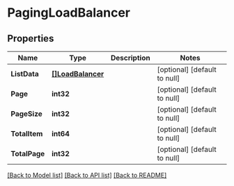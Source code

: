 # PagingLoadBalancer

## Properties
Name | Type | Description | Notes
------------ | ------------- | ------------- | -------------
**ListData** | [**[]LoadBalancer**](LoadBalancer.md) |  | [optional] [default to null]
**Page** | **int32** |  | [optional] [default to null]
**PageSize** | **int32** |  | [optional] [default to null]
**TotalItem** | **int64** |  | [optional] [default to null]
**TotalPage** | **int32** |  | [optional] [default to null]

[[Back to Model list]](../README.md#documentation-for-models) [[Back to API list]](../README.md#documentation-for-api-endpoints) [[Back to README]](../README.md)


